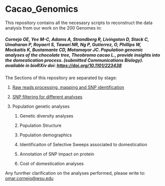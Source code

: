 # Cacao_Genomics
This repository contains all the necesasry scripts to reconstruct the data analysis from our work on the 200 Genomes in:

##### Cornejo OE, Yee M-C, Adams A, Strandberg R, Livingston D, Stack C, Umaharan P, Royaert S, Tawari NR, Ng P, Gutierrez, O, Phillips W, Mockaitis K, Bustamante CD, Motamayor JC. Population genomic analyses of the chocolate tree, Theobroma cacao L., provide insights into the domestication process. (submitted Communications Biology). available in bioRXiv doi: https://doi.org/10.1101/223438

The Sections of this repository are separated by stage: 

   1. [Raw reads processing, mapping and SNP identification](../processing_reads)
    
   2. [SNP filtering for different analyses](../SNP_filtering)
    
   3. Population genetic analyses
   
       1. Genetic diversity analyses
    
       2. Population Structure
    
       3. Population demographics
    
       4. Identificaiton of Selective Sweeps associated to domestication
    
       5. Annotation of SNP impact on protein
    
       6. Cost of domestication analyses
      

Any funrther clarification on the analyses performed, please write to: omar.cornejo@wsu.edu
